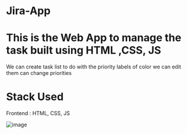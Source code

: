 # Jira-App

# This is the Web App to manage the task built using HTML ,CSS, JS 

We can create task list to do with the priority labels of color
we can edit them
can change priorities
# Stack Used

Frontend : HTML, CSS, JS

![image](https://user-images.githubusercontent.com/56171115/127446239-c87b2761-5eb9-4f2e-9f3a-a5f7855a4ba2.png)

